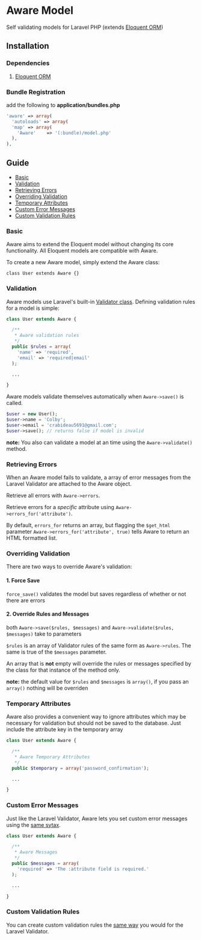# Aware Model
Self validating models for Laravel PHP (extends [Eloquent ORM](https://github.com/taylorotwell/eloquent))

## Installation

### Dependencies
1. [Eloquent ORM](https://github.com/taylorotwell/eloquent)

### Bundle Registration
add the following to **application/bundles.php**

```php
'aware' => array(
  'autoloads' => array(
  'map' => array(
    'Aware'    => '(:bundle)/model.php'
  ),
),
```
## Guide

* [Basic](#basic)
* [Validation](#validation)
* [Retrieving Errors](#errors)
* [Overriding Validation](#temp)
* [Temporary Attributes](#temp)
* [Custom Error Messages](#messages)
* [Custom Validation Rules](#rules)

<a href="#basic"></a>
### Basic

Aware aims to extend the Eloquent model without changing its core functionality. All Eloquent models are compatible with Aware.

To create a new Aware model, simply extend the Aware class: 

`class User extends Aware {}`

<a href="#validation"></a>
### Validation

Aware models use Laravel's built-in [Validator class](http://laravel.com/docs/validation). Defining validation rules for a model is simple:

```php
class User extends Aware {

  /**
   * Aware validation rules
   */
  public $rules = array(
    'name' => 'required',
    'email' => 'required|email'
  );

  ...

}
```

Aware models validate themselves automatically when `Aware->save()` is called.

```php
$user = new User();
$user->name = 'Colby';
$user->email = 'crabideau5691@gmail.com';
$user->save(); // returns false if model is invalid
```

**note:** You also can validate a model at an time using the `Aware->validate()` method.

<a href="#errors"></a>
### Retrieving Errors

When an Aware model fails to validate, a array of error messages from the Laravel Validator are attached to the Aware object.

Retrieve all errors with `Aware->errors`.

Retrieve errors for a *specific* attribute using `Aware->errors_for('attribute')`.

By default, `errors_for` returns an array, but flagging the `$get_html` parameter `Aware->errors_for('attribute', true)` tells Aware to return an HTML formatted list.

<a href="#overide"></a>
### Overriding Validation

There are two ways to override Aware's validation:

#### 1. Force Save
`force_save()` validates the model but saves regardless of whether or not there are errors

#### 2. Override Rules and Messages
both `Aware->save($rules, $messages)` and `Aware->validate($rules, $messages)` take to parameters

`$rules` is an array of Validator rules of the same form as `Aware->rules`. The same is true of the `$messages` parameter.

An array that is **not** empty will override the rules or messages specified by the class for that instance of the method only.

**note:** the default value for `$rules` and `$messages` is `array()`, if you pass an `array()` nothing will be overriden

<a href="#temp"></a>
### Temporary Attributes

Aware also provides a convenient way to ignore attributes which may be necessary for validation but should not be saved to the database. Just include the attribute key in the temporary array

```php
class User extends Aware {

  /**
   * Aware Temporary Attributes
   */
  public $temporary = array('password_confirmation');

  ...

}
```

<a href="#messages"></a>
### Custom Error Messages

Just like the Laravel Validator, Aware lets you set custom error messages using the [same sytax](http://laravel.com/docs/validation#custom-error-messages).

```php
class User extends Aware {

  /**
   * Aware Messages
   */
  public $messages = array(
    'required' => 'The :attribute field is required.'
  );

  ...

}
```

<a href="#rules"></a>
### Custom Validation Rules

You can create custom validation rules the [same way](http://laravel.com/docs/validation#custom-validation-rules) you would for the Laravel Validator.

